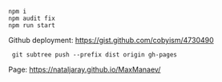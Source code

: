 ````
npm i
npm audit fix
npm run start
````


Github deployment:
https://gist.github.com/cobyism/4730490
```
 git subtree push --prefix dist origin gh-pages
```
Page: https://nataljaray.github.io/MaxManaev/